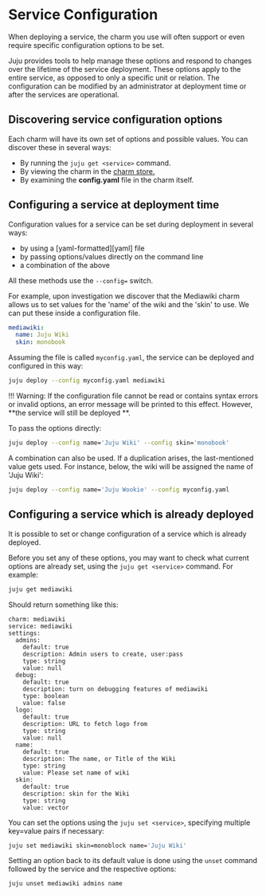 # Service Configuration

When deploying a service, the charm you use will often support or even require
specific configuration options to be set.

Juju provides tools to help manage these options and respond to changes over
the lifetime of the service deployment. These options apply to the entire
service, as opposed to only a specific unit or relation. The configuration can
be modified by an administrator at deployment time or after the services are
operational.

## Discovering service configuration options

Each charm will have its own set of options and possible values. You can
discover these in several ways:

  - By running the `juju get <service>` command.
  - By viewing the charm in the [charm store.](https://jujucharms.com)
  - By examining the **config.yaml** file in the charm itself.

## Configuring a service at deployment time

Configuration values for a service can be set during deployment in several
ways:

 - by using a [yaml-formatted][yaml] file
 - by passing options/values directly on the command line
 - a combination of the above
 
All these methods use the `--config=` switch.

For example, upon investigation we discover that the Mediawiki charm allows us
to set values for the 'name' of the wiki and the 'skin' to use. We can put
these inside a configuration file.

```yaml
mediawiki:
  name: Juju Wiki
  skin: monobook
```

Assuming the file is called `myconfig.yaml`, the service can be deployed and
configured in this way:

```bash
juju deploy --config myconfig.yaml mediawiki
```

!!! Warning:
    If the configuration file cannot be read or contains syntax errors or
    invalid options, an error message will be printed to this effect. However,
    **the service will still be deployed **.

To pass the options directly:

```bash
juju deploy --config name='Juju Wiki' --config skin='monobook'
```

A combination can also be used. If a duplication arises, the last-mentioned
value gets used. For instance, below, the wiki will be assigned the name of
'Juju Wiki':

```bash
juju deploy --config name='Juju Wookie' --config myconfig.yaml
```

## Configuring a service which is already deployed

It is possible to set or change configuration of a service which is already
deployed.

Before you set any of these options, you may want to check what current options
are already set, using the `juju get <service>` command. For example:

```bash
juju get mediawiki
```

Should return something like this:

```no-highlight
charm: mediawiki
service: mediawiki
settings:
  admins:
    default: true
    description: Admin users to create, user:pass
    type: string
    value: null
  debug:
    default: true
    description: turn on debugging features of mediawiki
    type: boolean
    value: false
  logo:
    default: true
    description: URL to fetch logo from
    type: string
    value: null
  name:
    default: true
    description: The name, or Title of the Wiki
    type: string
    value: Please set name of wiki
  skin:
    default: true
    description: skin for the Wiki
    type: string
    value: vector
```

You can set the options using the `juju set <service>`, specifying
multiple key=value pairs if necessary:

```bash
juju set mediawiki skin=monoblock name='Juju Wiki' 
```

Setting an option back to its default value is done using the `unset` command
followed by the service and the respective options:

```bash
juju unset mediawiki admins name 
```
